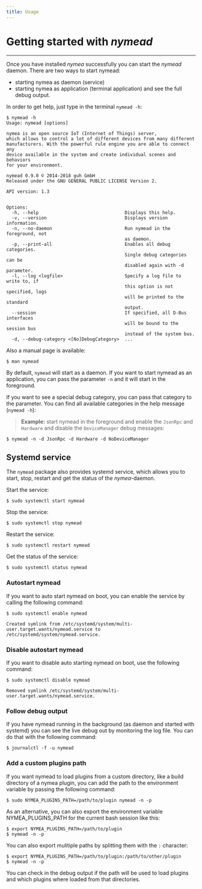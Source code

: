 ```yaml
---
title: Usage
---
```


# Getting started with *nymead*
--------------------------------------------
Once you have installed *nymea* successfully you can start the *nymead* daemon. There are two ways to start nymead:

* starting nymea as daemon (service)
* starting nymea as application (terminal application) and see the full debug output.

In order to get help, just type in the terminal `nymead -h`:

    $ nymead -h
    Usage: nymead [options]
    
    nymea is an open source IoT (Internet of Things) server, 
    which allows to control a lot of different devices from many different 
    manufacturers. With the powerful rule engine you are able to connect any 
    device available in the system and create individual scenes and behaviors 
    for your environment.
    
    nymead 0.9.0 © 2014-2018 guh GmbH
    Released under the GNU GENERAL PUBLIC LICENSE Version 2.
    
    API version: 1.3
    
    
    Options:
      -h, --help                                Displays this help.
      -v, --version                             Displays version information.
      -n, --no-daemon                           Run nymead in the foreground, not
                                                as daemon.
      -p, --print-all                           Enables all debug categories.
                                                Single debug categories can be
                                                disabled again with -d parameter.
      -l, --log <logfile>                       Specify a log file to write to, if
                                                this option is not specified, logs
                                                will be printed to the standard
                                                output.
      --session                                 If specified, all D-Bus interfaces
                                                will be bound to the session bus
                                                instead of the system bus.
      -d, --debug-category <[No]DebugCategory>  ...


Also a manual page is available:

    $ man nymead

By default, `nymead` will start as a daemon. If you want to start nymead as an application, you can pass the parameter `-n` and it will start in the foreground. 

If you want to see a special debug category, you can pass that category to the parameter. You can find all available categories in the help message (`nymead -h`):

> **Example:** start nymead in the foreground and enable the `JsonRpc` and `Hardware` and disable the `DeviceManager` debug messages:

    $ nymead -n -d JsonRpc -d Hardware -d NoDeviceManager

## Systemd service

The `nymead` package also provides systemd service, which allows you to start, stop, restart and get the status of the *nymea*-daemon.

Start the service:

    $ sudo systemctl start nymead

Stop the service:

    $ sudo systemctl stop nymead

Restart the service:

    $ sudo systemctl restart nymead

Get the status of the service:

    $ sudo systemctl status nymead

### Autostart nymead
If you want to auto start nymead on boot, you can enable the service by calling the following command:

    $ sudo systemctl enable nymead
    
    Created symlink from /etc/systemd/system/multi-user.target.wants/nymead.service to /etc/systemd/system/nymead.service.

### Disable autostart nymead
If you want to disable auto starting nymead on boot, use the following command:

    $ sudo systemctl disable nymead
    
    Removed symlink /etc/systemd/system/multi-user.target.wants/nymead.service.

### Follow debug output

If you have nymead running in the background (as daemon and started with systemd) you can see the live debug out by monitoring the log file. You can do that with the following command:

    $ journalctl -f -u nymead


### Add a custom plugins path

If you want nymead to load plugins from a custom directory, like a build directory of a nymea plugin, you can add the path to the environment variable by passing the following command:

    $ sudo NYMEA_PLUGINS_PATH=/path/to/plugin nymead -n -p

As an alternative, you can also export the environment variable NYMEA_PLUGINS_PATH for the current bash session like this:

    $ export NYMEA_PLUGINS_PATH=/path/to/plugin
    $ nymead -n -p

You can also export mulitiple paths by splitting them with the `:` character:

    $ export NYMEA_PLUGINS_PATH=/path/to/plugin:/path/to/other/plugin
    $ nymead -n -p

You can check in the debug output if the path will be used to load plugins and which plugins where loaded from that directories. 
